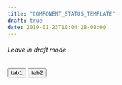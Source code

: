 ```yaml
---
title: "COMPONENT_STATUS_TEMPLATE"
draft: true
date: 2019-01-23T10:04:28-08:00
---
```


<h6>Leave in draft mode</h6>


<!-- Tab links -->
<div class="tab">
  <button class="tablinks" onclick="openTab(event, 'tab1')">tab1</button>
  <button class="tablinks" onclick="openTab(event, 'tab2')">tab2</button>
</div>

<!-- Tab content -->
<div id="tab1" class="tabcontent active" style="display: block;">
</div>

<div id="tab2" class="tabcontent">
</div>

